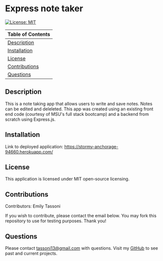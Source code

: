 # Express note taker
  [![License: MIT](https://img.shields.io/badge/License-MIT-yellow.svg)](https://opensource.org/licenses/MIT)

  Table of Contents |
  ----------------- |
  [Description](#description) |
  [Installation](#installation) |
  [License](#license) |
  [Contributions](#contributions) |
  [Questions](#questions) |

  ## Description
  This is a note taking app that allows users to write and save notes. Notes can be edited and deleleted. This app was created using an existing front end code (courtesy of MSU's full stack bootcamp) and a backend from scratch using Express.js. 

  ## Installation
  Link to deployed application: https://stormy-anchorage-94660.herokuapp.com/ 


  

  ## License 
  This application is licensed under MIT open-source licensing.

  ## Contributions
  Contributors: Emily Tassoni

  If you wish to contribute, please contact the email below. You may fork this repository to use for testing purposes. Thank you!

  ## Questions
   Please contact [tassoni13@gmail.com](mailto:tassoni13@gmail.com) with questions. 
   Visit my [GitHub](https://github.com/tassoni13) to see past and current projects.
